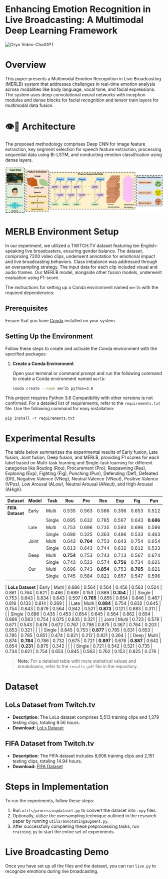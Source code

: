# Enhancing Emotion Recognition in Live Broadcasting: A Multimodal Deep Learning Framework

<img src="https://camo.githubusercontent.com/2722992d519a722218f896d5f5231d49f337aaff4514e78bd59ac935334e916a/68747470733a2f2f692e696d6775722e636f6d2f77617856496d762e706e67" alt="Oryx Video-ChatGPT" data-canonical-src="https://i.imgur.com/waxVImv.png" style="max-width: 100%;">

# Overview

This paper presents a Multimodal Emotion Recognition in Live Broadcasting (MERLB) system that addresses challenges in real-time emotion analysis across modalities like body language, vocal tone, and facial expressions. The system uses deep convolutional neural networks with inception modules and dense blocks for facial recognition and tensor train layers for multimodal data fusion. 

# 👁️💬 Architecture

The proposed methodology comprises Deep CNN for image feature extraction, key segment selection for speech feature extraction, processing sequential data using Bi-LSTM, and conducting emotion classification using dense layers.

<img style="max-width: 100%;" src="https://github.com/swerizwan/MERLB/blob/main/resources/architecture.png" alt="MERLB Overview">

# MERLB Environment Setup

In our experiment, we utilized a TWITCH.TV dataset featuring ten English-speaking live broadcasters, ensuring gender balance. The dataset, comprising 7200 video clips, underwent annotation for emotional impact and live broadcasting behaviors. Class imbalance was addressed through an oversampling strategy. The input data for each clip included visual and audio frames. Our MERLB model, alongside other fusion models, underwent evaluation using F1-score.

The instructions for setting up a Conda environment named `merlb` with the required dependencies:

## Prerequisites

Ensure that you have [Conda](https://docs.conda.io/projects/conda/en/latest/user-guide/install/index.html) installed on your system.

## Setting Up the Environment

Follow these steps to create and activate the Conda environment with the specified packages:

1. **Create a Conda Environment**

   Open your terminal or command prompt and run the following command to create a Conda environment named `merlb`:

   ```bash
   conda create --name merlb python=3.6


This project requires Python 3.6 Compatibility with other versions is not confirmed. For a detailed list of requirements, refer to the `requirements.txt` file. Use the following command for easy installation:

```
pip install -r requirements.txt
```

# Experimental Results

The table below summarizes the experimental results of Early fusion, Late fusion, Joint fusion, Deep fusion, and MERLB, providing F1 scores for each label based on Multi-task learning and Single-task learning for different categories like Routing (Rou), Procurement (Pro), Respawning (Res), Exploring (Exp), Fighting (Fig), Punching (Pun), Defending (Def), Defeated (Dft), Negative Valence (VNeg), Neutral Valence (VNeut), Positive Valence (VPos), Low Arousal (ALow), Neutral Arousal (ANeut), and High Arousal (AHigh).

| Dataset        | Model  | Task   | Rou   | Pro   | Res   | Exp   | Fig   | Pun   | Def   | Dft   | VNeg  | VNeut | VPos  | ALow  | ANeut | AHigh |
|----------------|--------|--------|-------|-------|-------|-------|-------|-------|-------|-------|-------|-------|-------|-------|-------|-------|
| **FIFA Dataset** | Early  | Multi | 0.535 | 0.563 | 0.586 | 0.396 | 0.653 | 0.512 | 0.786 | 0.723 | 0.794 | 0.389 | 0.623 | 0.213 | 0.796 | **0.475** |
|                |        | Single | 0.695 | 0.632 | 0.785 | 0.567 | 0.643 | **0.686** | 0.843 | 0.577 | 0.754 | 0.353 | 0.753 | 0.224 | 0.753 | 0.185 |
|                | Late   | Multi  | 0.753 | 0.696 | 0.735 | 0.593 | 0.696 | 0.586 | 0.864 | 0.686 | 0.797 | 0.543 | **0.863** | 0.243 | 0.754 | 0.253 |
|                |        | Single | 0.686 | 0.325 | 0.363 | 0.496 | 0.533 | 0.463 | 0.753 | 0.573 | 0.744 | 0.463 | 0.643 | 0.052 | 0.753 | 0.242 |
|                | Joint  | Multi  | 0.643 | **0.764** | 0.753 | 0.643 | 0.754 | 0.654 | 0.664 | 0.684 | 0.754 | 0.242 | 0.643 | 0.123 | 0.785 | 0.135 |
|                |        | Single | 0.613 | 0.643 | 0.744 | 0.632 | 0.612 | 0.533 | 0.675 | 0.721 | **0.823** | 0.354 | 0.753 | 0.213 | 0.812 | 0.124 |
|                | Deep   | Multi  | **0.754** | 0.753 | 0.743 | 0.713 | 0.567 | 0.674 | 0.754 | **0.784** | 0.785 | 0.634 | 0.842 | **0.282** | 0.853 | 0.321 |
|                |        | Single | 0.743 | 0.523 | 0.574 | **0.756** | 0.734 | 0.621 | 0.753 | 0.632 | 0.832 | 0.640 | 0.854 | 0.053 | 0.743 | 0.313 |
|                | Our    | Multi  | 0.696 | 0.743 | **0.854** | 0.753 | **0.765** | 0.621 | **0.857** | 0.742 | 0.869 | 0.538 | **0.859** | 0.206 | **0.880** | 0.254 |
|                |        | Single | 0.745 | 0.584 | 0.821 | 0.657 | 0.547 | 0.596 | **0.874** | 0.725 | 0.807 | **0.643** | 0.748 | 0.206 | 0.822 | 0.234 |

| **LoLs Dataset** | Early  | Multi | 0.686 | 0.564 | 0.564 | 0.456 | 0.563 | 0.524 | 0.861 | 0.764 | 0.821 | 0.486 | 0.689 | 0.153 | 0.869 | **0.354** |
|                |        | Single | 0.753 | 0.643 | 0.834 | 0.643 | 0.597 | **0.765** | 0.855 | 0.654 | 0.846 | 0.467 | 0.816 | 0.133 | 0.814 | 0.269 |
|                | Late   | Multi  | **0.884** | 0.754 | 0.832 | 0.645 | 0.754 | 0.643 | 0.879 | 0.564 | 0.842 | 0.521 | **0.873** | 0.121 | 0.883 | 0.311 |
|                |        | Single | 0.686 | 0.435 | 0.453 | 0.654 | 0.645 | 0.564 | 0.862 | 0.654 | 0.866 | 0.563 | 0.754 | 0.075 | 0.835 | 0.321 |
|                | Joint  | Multi  | 0.723 | 0.578 | 0.671 | 0.543 | 0.676 | 0.672 | 0.767 | 0.798 | 0.875 | 0.367 | 0.764 | 0.203 | 0.853 | 0.321 |
|                |        | Single | 0.645 | 0.753 | **0.877** | 0.785 | 0.631 | 0.653 | 0.795 | 0.785 | 0.851 | 0.474 | 0.821 | 0.212 | 0.821 | 0.264 |
|                | Deep   | Multi  | 0.874 | **0.784** | 0.786 | 0.732 | 0.675 | 0.721 | **0.897** | 0.676 | **0.887** | 0.642 | 0.854 | **0.231** | 0.875 | 0.342 |
|                |        | Single | 0.721 | 0.542 | 0.521 | 0.735 | 0.734 | 0.621 | 0.754 | 0.653 | 0.845 | 0.563 | 0.762 | 0.153 | 0.825 | 0.276 |

> **Note:** For a detailed table with more statistical values and breakdowns, refer to the `results.pdf` file in the repository.

# Dataset

## LoLs Dataset from Twitch.tv

- **Description:** The LoLs dataset comprises 5,513 training clips and 1,379 testing clips, totaling 9.56 hours.
- **Download:** [LoLs Dataset](https://drive.google.com/drive/folders/1IK5J6Yq701P0QzJjPANFXc8YmypO0TYe?usp=sharing)

## FIFA Dataset from Twitch.tv

- **Description:** The FIFA dataset includes 8,606 training clips and 2,151 testing clips, totaling 14.94 hours.
- **Download:** [FIFA Dataset](https://drive.google.com/drive/folders/1wSSoz6uMeCtuaVweNIMv7U7uJM6fUiQO?usp=sharing)

# Steps in Implementation

To run the experiments, follow these steps:

1. Run `utils/processingdataset.py` to convert the dataset into `.npy` files.
2. Optionally, utilize the oversampling technique outlined in the research paper by running `utils/annotatingaugment.py`.
3. After successfully completing these preprocessing tasks, run `training.py` to start the entire set of experiments.

# Live Broadcasting Demo

Once you have set up all the files and the dataset, you can run `live.py` to recognize emotions during live broadcasting.
